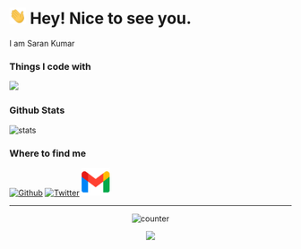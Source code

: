 <h1><img src="https://github.com/sarancodes/sarancodes/blob/66f6f67d57f39fa4026e9d98b500a8dd13a773af/wave.gif" width="30px"> Hey! Nice to see you.</h1>
I am Saran Kumar 
<h3>Things I code with</h3>

<p align="left">
  <a href="https://skillicons.dev">
    <img src="https://skillicons.dev/icons?i=java,c,linux,python,html,js,css" />
  </a>
</p>
<h3>Github Stats</h3>
<p> <img alt="stats" src="https://github-readme-stats.vercel.app/api?username=sarancodes&show_icons=true&theme=tokyonight"/>
</p>
<h3>Where to find me</h3>
<p><a href="https://github.com/sarancodes" target="_blank"><img alt="Github" src="https://skillicons.dev/icons?i=github" /></a>     <a href="https://twitter.com/sarancodes" target="_blank"><img alt="Twitter" src="https://skillicons.dev/icons?i=twitter" /></a>     <a href=mailto:sarancodes@gmail.com" target="_blank"><img alt="Gmail" src="https://raw.githubusercontent.com/sarancodes/sarancodes/5f385c9e0722ab99f85e7f07e185711c1469b48e/gmail1.png" height="50" width="50" style"border-radius: 15px"/></a>
</p>

------------

<p align="center"><img alt="counter" src="https://komarev.com/ghpvc/?username=sarancodes&color=blueviolet"/> </p>
<p align="center"><img src="https://github.com/thmsgbrt/thmsgbrt/workflows/README%20build/badge.svg" />

